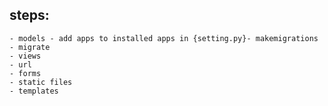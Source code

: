 ## steps:
    - models - add apps to installed apps in {setting.py}- makemigrations - migrate
    - views
    - url
    - forms
    - static files
    - templates